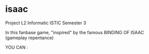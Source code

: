 # isaac
Project L2 Informatic ISTIC Semester 3


In this fanbase game, "inspired" by the famous BINDING OF ISAAC (gameplay repentance)

YOU CAN :
